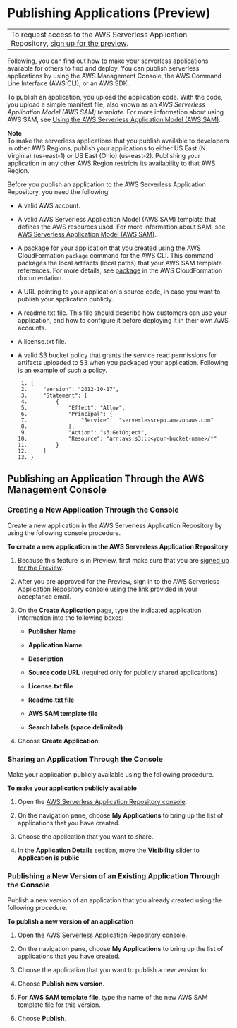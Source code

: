 # Publishing Applications \(Preview\)<a name="serverless-app-publishing-applications"></a>


|  | 
| --- |
|  To request access to the AWS Serverless Application Repository, [sign up for the preview](https://pages.awscloud.com/serverlessrepo-preview.html)\.   | 

Following, you can find out how to make your serverless applications available for others to find and deploy\. You can publish serverless applications by using the AWS Management Console, the AWS Command Line Interface \(AWS CLI\), or an AWS SDK\. 

To publish an application, you upload the application code\. With the code, you upload a simple manifest file, also known as an *AWS Serverless Application Model \(AWS SAM\) template\.* For more information about using AWS SAM, see [Using the AWS Serverless Application Model \(AWS SAM\)](using-aws-sam.md)\.

**Note**  
To make the serverless applications that you publish available to developers in other AWS Regions, publish your applications to either US East \(N\. Virginia\) \(us\-east\-1\) or US East \(Ohio\) \(us\-east\-2\)\. Publishing your application in any other AWS Region restricts its availability to that AWS Region\.

Before you publish an application to the AWS Serverless Application Repository, you need the following:

+ A valid AWS account\.

+ A valid AWS Serverless Application Model \(AWS SAM\) template that defines the AWS resources used\. For more information about SAM, see [AWS Serverless Application Model \(AWS SAM\)](https://github.com/awslabs/serverless-application-model)\.

+ A package for your application that you created using the AWS CloudFormation `package` command for the AWS CLI\. This command packages the local artifacts \(local paths\) that your AWS SAM template references\. For more details, see [package](http://docs.aws.amazon.com/cli/latest/reference/cloudformation/package.html) in the AWS CloudFormation documentation\. 

+ A URL pointing to your application's source code, in case you want to publish your application publicly\.

+ A readme\.txt file\. This file should describe how customers can use your application, and how to configure it before deploying it in their own AWS accounts\. 

+ A license\.txt file\.

+ A valid S3 bucket policy that grants the service read permissions for artifacts uploaded to S3 when you packaged your application\. Following is an example of such a policy\.

  ```
   1. {
   2.     "Version": "2012-10-17",
   3.     "Statement": [
   4.         {
   5.             "Effect": "Allow",
   6.             "Principal": {
   7.                 "Service":  "serverlessrepo.amazonaws.com"
   8.             },
   9.             "Action": "s3:GetObject",
  10.             "Resource": "arn:aws:s3:::<your-bucket-name>/*"
  11.         }
  12.     ]
  13. }
  ```

## Publishing an Application Through the AWS Management Console<a name="publishing-application-through-aws-console"></a>

### Creating a New Application Through the Console<a name="create-new-application"></a>

Create a new application in the AWS Serverless Application Repository by using the following console procedure\.

**To create a new application in the AWS Serverless Application Repository**

1. Because this feature is in Preview, first make sure that you are [signed up for the Preview](https://pages.awscloud.com/serverlessrepo-preview.html)\.

1. After you are approved for the Preview, sign in to the AWS Serverless Application Repository console using the link provided in your acceptance email\.

1. On the **Create Application** page, type the indicated application information into the following boxes:

   + **Publisher Name**

   + **Application Name**

   + **Description**

   + **Source code URL** \(required only for publicly shared applications\)

   + **License\.txt file**

   + **Readme\.txt file**

   + **AWS SAM template file**

   + **Search labels \(space delimited\)**

1. Choose **Create Application**\.

### Sharing an Application Through the Console<a name="share-application"></a>

Make your application publicly available using the following procedure\.

**To make your application publicly available**

1. Open the [AWS Serverless Application Repository console](https://console.aws.amazon.com/serverlessrepo/home)\.

1. On the navigation pane, choose **My Applications** to bring up the list of applications that you have created\.

1. Choose the application that you want to share\.

1. In the **Application Details** section, move the **Visibility** slider to **Application is public**\.

### Publishing a New Version of an Existing Application Through the Console<a name="publish-new-version-of-application"></a>

Publish a new version of an application that you already created using the following procedure\.

**To publish a new version of an application**

1. Open the [AWS Serverless Application Repository console](https://console.aws.amazon.com/serverlessrepo/home)\.

1. On the navigation pane, choose **My Applications** to bring up the list of applications that you have created\.

1. Choose the application that you want to publish a new version for\.

1. Choose **Publish new version**\.

1. For **AWS SAM template file**, type the name of the new AWS SAM template file for this version\.

1. Choose **Publish**\.